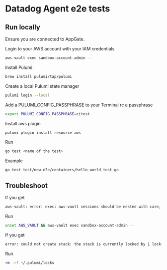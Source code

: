 # Datadog Agent e2e tests

## Run locally

Ensure you are connected to AppGate.

Login to your AWS account with your IAM credentials

```bash
aws-vault exec sandbox-account-admin --
```

Install Pulumi

```bash
brew install pulumi/tap/pulumi
```

Create a local Pulumi state manager

```bash
pulumi login --local
```

Add a PULUMI_CONFIG_PASSPHRASE to your Terminal rc a passphrase

```bash
export PULUMI_CONFIG_PASSPHRASE=citest
```

Install aws plugin

```bash
pulumi plugin install resource aws
```

Run

```bash
go test <name of the test>
```

Example

```bash
go test test/new-e2e/containers/hello_world_test.go
```

## Troubleshoot

If you get

```bash
aws-vault: error: exec: aws-vault sessions should be nested with care, unset $AWS_VAULT to force
```

Run

```bash
unset AWS_VAULT && aws-vault exec sandbox-account-admin --
```

If you get

```bash
error: could not create stack: the stack is currently locked by 1 lock(s). Either wait for the other process(es) to end or manually delete the lock file(s).
```

Run

```bash
rm -rf ~/.pulumi/locks
```
